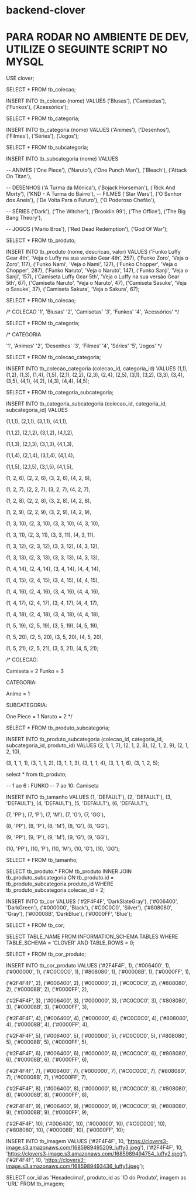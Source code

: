 # backend-clover

# PARA RODAR NO AMBIENTE DE DEV, UTILIZE O SEGUINTE SCRIPT NO MYSQL

USE clover;

SELECT * FROM tb_colecao;

INSERT INTO tb_colecao (nome) VALUES
('Blusas'),
('Camisetas'),
('Funkos'),
('Acessórios');


SELECT * FROM tb_categoria;

INSERT INTO tb_categoria (nome) VALUES
('Animes'),
('Desenhos'),
('Filmes'),
('Séries'),
('Jogos');


SELECT * FROM tb_subcategoria;


INSERT INTO tb_subcategoria (nome) VALUES

-- ANIMES
('One Piece'),
('Naruto'),
('One Punch Man'),
('Bleach'),
('Attack On Titan'),

-- DESENHOS 
('A Turma da Mônica'),
('Bojack Horseman'),
('Rick And Morty'),
('KND - A Turma do Bairro'),
-- FILMES
('Star Wars'),
('O Senhor dos Aneis'),
('De Volta Para o Futuro'),
('O Poderoso Chefão'),    

-- SÉRIES
('Dark'),
('The Witcher'),
('Brooklin 99'),
('The Office'),
('The Big Bang Theory'),     

-- JOGOS
('Mario Bros'),
('Red Dead Redemption'),
('God Of War');

SELECT * FROM tb_produto;

INSERT INTO tb_produto (nome, descricao, valor) VALUES
('Funko Luffy Gear 4th', 'Veja o Luffy na sua versão Gear 4th', 257),
('Funko Zoro', 'Veja o Zoro', 117),
('Funko Nami', 'Veja o Nami', 127),
('Funko Chopper', 'Veja o Chopper', 287),
('Funko Naruto', 'Veja o Naruto', 147),
('Funko Sanji', 'Veja o Sanji', 157),
('Camiseta Luffy Gear 5th', 'Veja o Luffy na sua versão Gear 5th', 67),
('Camiseta Naruto', 'Veja o Naruto', 47),
('Camiseta Sasuke', 'Veja o Sasuke', 37),
('Camiseta Sakura', 'Veja o Sakura', 67);



SELECT * FROM tb_colecao;

 /*
 COLECAO
 '1', 'Blusas'
'2', 'Camisetas'
'3', 'Funkos'
'4', 'Acessórios' 
 */

SELECT * FROM tb_categoria;

/*
CATEGORIA 

'1', 'Animes'
'2', 'Desenhos'
'3', 'Filmes'
'4', 'Séries'
'5', 'Jogos'
*/

SELECT * FROM tb_colecao_categoria;

INSERT INTO tb_colecao_categoria (colecao_id, categoria_id) VALUES
(1,1),
(1,2),
(1,3),
(1,4),
(1,5),
(2,1),
(2,2),
(2,3),
(2,4),
(2,5),
(3,1),
(3,2),
(3,3),
(3,4),
(3,5),
(4,1),
(4,2),
(4,3),
(4,4),
(4,5);

SELECT * FROM tb_categoria_subcategoria;

INSERT INTO tb_categoria_subcategoria (colecao_id, categoria_id, subcategoria_id) VALUES

(1,1,1),
(2,1,1),
(3,1,1),
(4,1,1),

(1,1,2),
(2,1,2),
(3,1,2),
(4,1,2),

(1,1,3),
(2,1,3),
(3,1,3),
(4,1,3),

(1,1,4),
(2,1,4),
(3,1,4),
(4,1,4),

(1,1,5),
(2,1,5),
(3,1,5),
(4,1,5),

(1, 2, 6),
(2, 2, 6),
(3, 2, 6),
(4, 2, 6),

(1, 2, 7),
(2, 2, 7),
(3, 2, 7),
(4, 2, 7),

(1, 2, 8),
(2, 2, 8),
(3, 2, 8),
(4, 2, 8),

(1, 2, 9),
(2, 2, 9),
(3, 2, 9),
(4, 2, 9),

(1, 3, 10),
(2, 3, 10),
(3, 3, 10),
(4, 3, 10),

(1, 3, 11),
(2, 3, 11),
(3, 3, 11),
(4, 3, 11),

(1, 3, 12),
(2, 3, 12),
(3, 3, 12),
(4, 3, 12),

(1, 3, 13),
(2, 3, 13),
(3, 3, 13),
(4, 3, 13),

(1, 4, 14),
(2, 4, 14),
(3, 4, 14),
(4, 4, 14),

(1, 4, 15),
(2, 4, 15),
(3, 4, 15),
(4, 4, 15),

(1, 4, 16),
(2, 4, 16),
(3, 4, 16),
(4, 4, 16),

(1, 4, 17),
(2, 4, 17),
(3, 4, 17),
(4, 4, 17),

(1, 4, 18),
(2, 4, 18),
(3, 4, 18),
(4, 4, 18),

(1, 5, 19),
(2, 5, 19),
(3, 5, 19),
(4, 5, 19),

(1, 5, 20),
(2, 5, 20),
(3, 5, 20),
(4, 5, 20),

(1, 5, 21),
(2, 5, 21),
(3, 5, 21),
(4, 5, 21);


/*
COLECAO:

Camiseta = 2
Funko = 3

CATEGORIA:

Anime = 1

SUBCATEGORIA: 

One Piece = 1
Naruto = 2
*/

SELECT * FROM tb_produto_subcategoria;

INSERT INTO tb_produto_subcategoria (colecao_id, categoria_id, subcategoria_id, produto_id) VALUES
(2, 1, 1, 7),
(2, 1, 2, 8),
(2, 1, 2, 9),
(2, 1, 2, 10),

(3, 1, 1, 1),
(3, 1, 1, 2),
(3, 1, 1, 3),
(3, 1, 1, 4),
(3, 1, 1, 6),
(3, 1, 2, 5);

select * from tb_produto;

-- 1 ao 6 : FUNKO
-- 7 ao 10: Camiseta

INSERT INTO tb_tamanho VALUES
(1, 'DEFAULT'),
(2, 'DEFAULT'),
(3, 'DEFAULT'),
(4, 'DEFAULT'),
(5, 'DEFAULT'),
(6, 'DEFAULT'),

(7, 'PP'),
(7, 'P'),
(7, 'M'),
(7, 'G'),
(7, 'GG'),

(8, 'PP'),
(8, 'P'),
(8, 'M'),
(8, 'G'),
(8, 'GG'),

(9, 'PP'),
(9, 'P'),
(9, 'M'),
(9, 'G'),
(9, 'GG'),

(10, 'PP'),
(10, 'P'),
(10, 'M'),
(10, 'G'),
(10, 'GG');

SELECT * FROM tb_tamanho;


SELECT 
tb_produto.* 
FROM tb_produto 
INNER JOIN tb_produto_subcategoria 
ON tb_produto.id = tb_produto_subcategoria.produto_id 
WHERE tb_produto_subcategoria.colecao_id = 2;




INSERT INTO tb_cor VALUES
('#2F4F4F', 'DarkSlateGray'),
('#006400', 'DarkGreen'),
('#000000', 'Black'),
('#C0C0C0', 'Silver'),
('#808080', 'Gray'),
('#00008B', 'DarkBlue'),
('#0000FF', 'Blue');

SELECT * FROM tb_cor;

SELECT TABLE_NAME
FROM INFORMATION_SCHEMA.TABLES
WHERE TABLE_SCHEMA = 'CLOVER'
AND TABLE_ROWS = 0;


SELECT * FROM tb_cor_produto;

INSERT INTO tb_cor_produto VALUES
('#2F4F4F', 1),
('#006400', 1),
('#000000', 1),
('#C0C0C0', 1),
('#808080', 1),
('#00008B', 1),
('#0000FF', 1),

('#2F4F4F', 2),
('#006400', 2),
('#000000', 2),
('#C0C0C0', 2),
('#808080', 2),
('#00008B', 2),
('#0000FF', 2),

('#2F4F4F', 3),
('#006400', 3),
('#000000', 3),
('#C0C0C0', 3),
('#808080', 3),
('#00008B', 3),
('#0000FF', 3),

('#2F4F4F', 4),
('#006400', 4),
('#000000', 4),
('#C0C0C0', 4),
('#808080', 4),
('#00008B', 4),
('#0000FF', 4),

('#2F4F4F', 5),
('#006400', 5),
('#000000', 5),
('#C0C0C0', 5),
('#808080', 5),
('#00008B', 5),
('#0000FF', 5),

('#2F4F4F', 6),
('#006400', 6),
('#000000', 6),
('#C0C0C0', 6),
('#808080', 6),
('#00008B', 6),
('#0000FF', 6),

('#2F4F4F', 7),
('#006400', 7),
('#000000', 7),
('#C0C0C0', 7),
('#808080', 7),
('#00008B', 7),
('#0000FF', 7),

('#2F4F4F', 8),
('#006400', 8),
('#000000', 8),
('#C0C0C0', 8),
('#808080', 8),
('#00008B', 8),
('#0000FF', 8),

('#2F4F4F', 9),
('#006400', 9),
('#000000', 9),
('#C0C0C0', 9),
('#808080', 9),
('#00008B', 9),
('#0000FF', 9),

('#2F4F4F', 10),
('#006400', 10),
('#000000', 10),
('#C0C0C0', 10),
('#808080', 10),
('#00008B', 10),
('#0000FF', 10);


INSERT INTO tb_imagem VALUES
('#2F4F4F', 10, 'https://clovers3-image.s3.amazonaws.com/1685989495209_luffy3.jpeg'),
('#2F4F4F', 10, 'https://clovers3-image.s3.amazonaws.com/1685989494754_luffy2.jpeg'),
('#2F4F4F', 10, 'https://clovers3-image.s3.amazonaws.com/1685989493436_luffy1.jpeg');

SELECT cor_id as 'Hexadecimal', produto_id as 'ID do Produto', imagem as 'URL' FROM tb_imagem;


